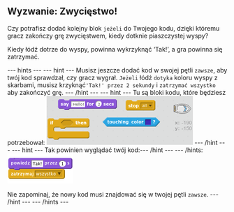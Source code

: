## Wyzwanie: Zwycięstwo!

Czy potrafisz dodać kolejny blok `jeżeli` do Twojego kodu, dzięki któremu gracz zakończy grę zwycięstwem, kiedy dotknie piaszczystej wyspy?

Kiedy łódź dotrze do wyspy, powinna wykrzyknąć ‘Tak!’, a gra powinna się zatrzymać.

\--- hints \--- \--- hint \--- Musisz jeszcze dodać kod w swojej pętli ` zawsze `, aby twój kod sprawdzał, czy gracz wygrał. `Jeżeli` łódź `dotyka` koloru wyspy z skarbami, musisz krzyknąć`'Tak!' przez 2 sekundy` i `zatrzymać wszystko` aby zakończyć grę. \--- /hint \--- \--- hint \--- Tu są bloki kodu, które będziesz potrzebował: ![screenshot](images/boat-win-blocks.png) \--- /hint \--- \--- hint \--- Tak powinien wyglądać twój kod:\--- /hint \--- \--- /hints: ![zrzut ekranu](images/boat-win-code.png)

Nie zapominaj, że nowy kod musi znajdować się w twojej pętli ` zawsze `. \--- /hint \--- \--- /hints \---